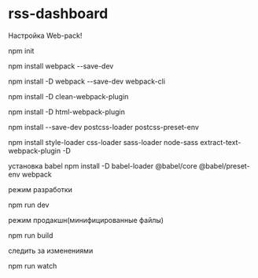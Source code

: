 # rss-dashboard

Настройка Web-pack!

npm init

npm install webpack --save-dev

npm install -D webpack --save-dev webpack-cli

npm install -D clean-webpack-plugin

npm install -D html-webpack-plugin

npm install --save-dev postcss-loader postcss-preset-env

npm install style-loader css-loader sass-loader node-sass extract-text-webpack-plugin -D

установка babel
npm install -D babel-loader @babel/core @babel/preset-env webpack



режим разработки

npm run dev

режим продакшн(минифицированные файлы)

npm run build

следить за изменениями 

npm run watch

